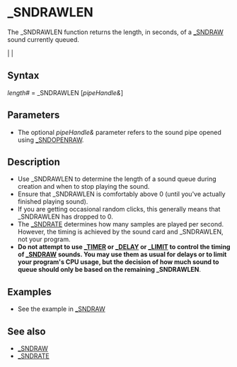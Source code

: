 # _SNDRAWLEN

The _SNDRAWLEN function returns the length, in seconds, of a [_SNDRAW](_SNDRAW.md) sound currently queued.

  

|  |

## Syntax

*length#* = _SNDRAWLEN [*pipeHandle&*]
  

## Parameters

* The optional *pipeHandle&* parameter refers to the sound pipe opened using [_SNDOPENRAW](_SNDOPENRAW.md).

  

## Description

* Use _SNDRAWLEN to determine the length of a sound queue during creation and when to stop playing the sound.
* Ensure that _SNDRAWLEN is comfortably above 0 (until you've actually finished playing sound).
* If you are getting occasional random clicks, this generally means that _SNDRAWLEN has dropped to 0.
* The [_SNDRATE](_SNDRATE.md) determines how many samples are played per second. However, the timing is achieved by the sound card and _SNDRAWLEN, not your program.
* **Do not attempt to use [_TIMER](_TIMER.md) or [_DELAY](_DELAY.md) or [_LIMIT](_LIMIT.md) to control the timing of [_SNDRAW](_SNDRAW.md) sounds. You may use them as usual for delays or to limit your program's CPU usage, but the decision of how much sound to queue should only be based on the remaining _SNDRAWLEN**.

  

## Examples

* See the example in [_SNDRAW](_SNDRAW.md)

  

## See also

* [_SNDRAW](_SNDRAW.md)
* [_SNDRATE](_SNDRATE.md)

  
